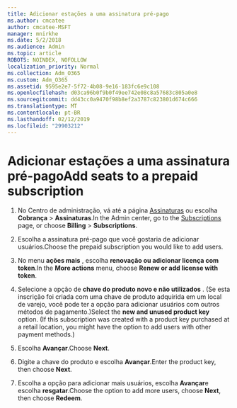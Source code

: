 ```yaml
---
title: Adicionar estações a uma assinatura pré-pago
ms.author: cmcatee
author: cmcatee-MSFT
manager: mnirkhe
ms.date: 5/2/2018
ms.audience: Admin
ms.topic: article
ROBOTS: NOINDEX, NOFOLLOW
localization_priority: Normal
ms.collection: Adm_O365
ms.custom: Adm_O365
ms.assetid: 9595e2e7-5f72-4b08-9e16-183fc6e9c108
ms.openlocfilehash: d03ca96b0f9b0f49ee742e08c8a57683c805a0e8
ms.sourcegitcommit: dd43cc0a9470f98b8ef2a3787c823801d674c666
ms.translationtype: MT
ms.contentlocale: pt-BR
ms.lasthandoff: 02/12/2019
ms.locfileid: "29903212"
---
```

# <a name="add-seats-to-a-prepaid-subscription"></a><span data-ttu-id="2a792-102">Adicionar estações a uma assinatura pré-pago</span><span class="sxs-lookup"><span data-stu-id="2a792-102">Add seats to a prepaid subscription</span></span>

1. <span data-ttu-id="2a792-103">No Centro de administração, vá até a página [Assinaturas](https://go.microsoft.com/fwlink/p/?linkid=842054) ou escolha **Cobrança** \> **Assinaturas**.</span><span class="sxs-lookup"><span data-stu-id="2a792-103">In the Admin center, go to the [Subscriptions](https://go.microsoft.com/fwlink/p/?linkid=842054) page, or choose **Billing** \> **Subscriptions**.</span></span>
    
2. <span data-ttu-id="2a792-104">Escolha a assinatura pré-pago que você gostaria de adicionar usuários.</span><span class="sxs-lookup"><span data-stu-id="2a792-104">Choose the prepaid subscription you would like to add users.</span></span>
    
3. <span data-ttu-id="2a792-105">No menu **ações mais** , escolha **renovação ou adicionar licença com token**.</span><span class="sxs-lookup"><span data-stu-id="2a792-105">In the **More actions** menu, choose **Renew or add license with token**.</span></span>
    
4. <span data-ttu-id="2a792-p101">Selecione a opção de **chave do produto novo e não utilizados** . (Se esta inscrição foi criada com uma chave de produto adquirida em um local de varejo, você pode ter a opção para adicionar usuários com outros métodos de pagamento.)</span><span class="sxs-lookup"><span data-stu-id="2a792-p101">Select the **new and unused product key** option. (If this subscription was created with a product key purchased at a retail location, you might have the option to add users with other payment methods.)</span></span> 
    
5. <span data-ttu-id="2a792-108">Escolha **Avançar**.</span><span class="sxs-lookup"><span data-stu-id="2a792-108">Choose **Next**.</span></span>
    
6. <span data-ttu-id="2a792-109">Digite a chave do produto e escolha **Avançar**.</span><span class="sxs-lookup"><span data-stu-id="2a792-109">Enter the product key, then choose **Next**.</span></span>
    
7. <span data-ttu-id="2a792-110">Escolha a opção para adicionar mais usuários, escolha **Avançar**e escolha **resgatar**.</span><span class="sxs-lookup"><span data-stu-id="2a792-110">Choose the option to add more users, choose **Next**, then choose **Redeem**.</span></span>
    

